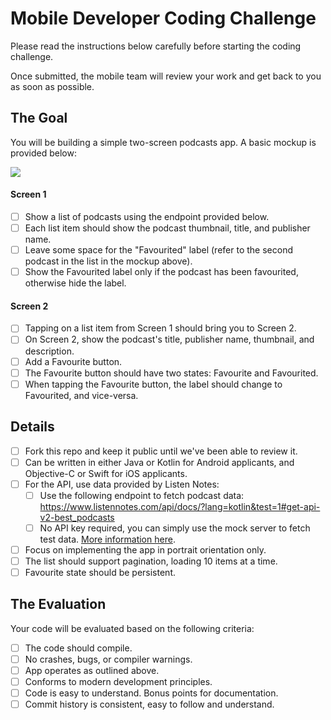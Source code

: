 # Mobile Developer Coding Challenge

Please read the instructions below carefully before starting the coding challenge.

Once submitted, the mobile team will review your work and get back to you as soon as possible.

## The Goal

You will be building a simple two-screen podcasts app. A basic mockup is provided below:

[![](https://i.imgur.com/yi8w1s8.png)](https://i.imgur.com/yi8w1s8.png)

#### Screen 1

- [ ] Show a list of podcasts using the endpoint provided below.
- [ ] Each list item should show the podcast thumbnail, title, and publisher name.
- [ ] Leave some space for the "Favourited" label (refer to the second podcast in the list in the mockup above).
- [ ] Show the Favourited label only if the podcast has been favourited, otherwise hide the label.

#### Screen 2

- [ ] Tapping on a list item from Screen 1 should bring you to Screen 2.
- [ ] On Screen 2, show the podcast's title, publisher name, thumbnail, and description.
- [ ] Add a Favourite button.
- [ ] The Favourite button should have two states: Favourite and Favourited.
- [ ] When tapping the Favourite button, the label should change to Favourited, and vice-versa.

## Details

- [ ] Fork this repo and keep it public until we've been able to review it.
- [ ] Can be written in either Java or Kotlin for Android applicants, and Objective-C or Swift for iOS applicants.
- [ ] For the API, use data provided by Listen Notes:
	 - [ ] Use the following endpoint to fetch podcast data: https://www.listennotes.com/api/docs/?lang=kotlin&test=1#get-api-v2-best_podcasts
	 - [ ] No API key required, you can simply use the mock server to fetch test data. [More information here](https://www.listennotes.help/article/48-how-to-test-the-podcast-api-without-an-api-key "More information here").
- [ ] Focus on implementing the app in portrait orientation only.
- [ ] The list should support pagination, loading 10 items at a time.
- [ ] Favourite state should be persistent.

## The Evaluation

Your code will be evaluated based on the following criteria:

- [ ] The code should compile.
- [ ] No crashes, bugs, or compiler warnings.
- [ ] App operates as outlined above.
- [ ] Conforms to modern development principles.
- [ ] Code is easy to understand. Bonus points for documentation.
- [ ] Commit history is consistent, easy to follow and understand.